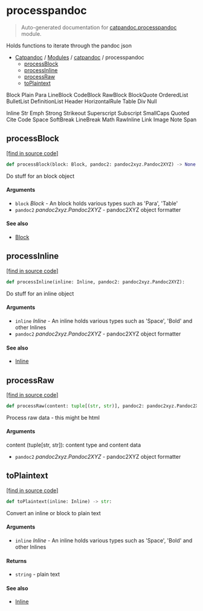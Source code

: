 # processpandoc

> Auto-generated documentation for [catpandoc.processpandoc](../../catpandoc/processpandoc.py) module.

Holds functions to iterate through the pandoc json

- [Catpandoc](../README.md#catpandoc-index) / [Modules](../README.md#catpandoc-modules) / [catpandoc](index.md#catpandoc) / processpandoc
    - [processBlock](#processblock)
    - [processInline](#processinline)
    - [processRaw](#processraw)
    - [toPlaintext](#toplaintext)

Block
 Plain
 Para
 LineBlock
 CodeBlock
 RawBlock
 BlockQuote
 OrderedList
 BulletList
 DefinitionList
 Header
 HorizontalRule
 Table
 Div
 Null

Inline
 Str
 Emph
 Strong
 Strikeout
 Superscript
 Subscript
 SmallCaps
 Quoted
 Cite
 Code
 Space
 SoftBreak
 LineBreak
 Math
 RawInline
 Link
 Image
 Note
 Span

## processBlock

[[find in source code]](../../catpandoc/processpandoc.py#L179)

```python
def processBlock(block: Block, pandoc2: pandoc2xyz.Pandoc2XYZ) -> None:
```

Do stuff for an block object

#### Arguments

- `block` *Block* - An block holds various types such as 'Para', 'Table'
- `pandoc2` *pandoc2xyz.Pandoc2XYZ* - pandoc2XYZ object formatter

#### See also

- [Block](types.md#block)

## processInline

[[find in source code]](../../catpandoc/processpandoc.py#L114)

```python
def processInline(inline: Inline, pandoc2: pandoc2xyz.Pandoc2XYZ):
```

Do stuff for an inline object

#### Arguments

- `inline` *Inline* - An inline holds various types such as 'Space', 'Bold'
and other Inlines
- `pandoc2` *pandoc2xyz.Pandoc2XYZ* - pandoc2XYZ object formatter

#### See also

- [Inline](types.md#inline)

## processRaw

[[find in source code]](../../catpandoc/processpandoc.py#L97)

```python
def processRaw(content: tuple[(str, str)], pandoc2: pandoc2xyz.Pandoc2XYZ):
```

Process raw data - this might be html

#### Arguments

content (tuple[str, str]): content type and content data
- `pandoc2` *pandoc2xyz.Pandoc2XYZ* - pandoc2XYZ object formatter

## toPlaintext

[[find in source code]](../../catpandoc/processpandoc.py#L51)

```python
def toPlaintext(inline: Inline) -> str:
```

Convert an inline or block to plain text

#### Arguments

- `inline` *Inline* - An inline holds various types such as 'Space', 'Bold'
and other Inlines

#### Returns

- `string` - plain text

#### See also

- [Inline](types.md#inline)
